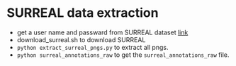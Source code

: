 # SURREAL data extraction   
* get a user name and passward from SURREAL dataset [link](https://www.di.ens.fr/willow/research/surreal/data/)  
* download_surreal.sh <username> <password> to download SURREAL 
* `python extract_surreal_pngs.py` to extract all pngs.    
* `python surreal_annotations_raw` to get the `surreal_annotations_raw` file.  
